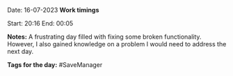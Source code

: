 

Date: 16-07-2023
**Work timings**

Start: 20:16
End: 00:05

**Notes:**
A frustrating day filled with fixing some broken functionality. However, I also gained knowledge on a problem I would need to address the next day.

**Tags for the day:** #SaveManager 